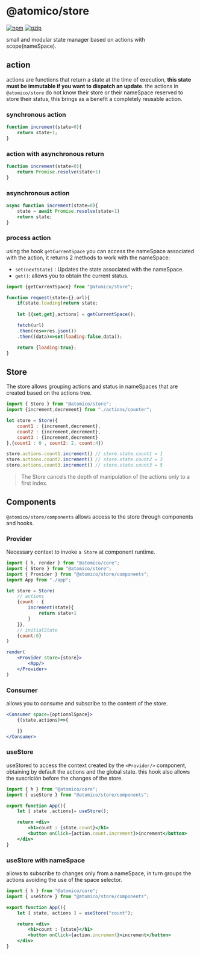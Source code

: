 # @atomico/store

[![npm](https://badgen.net/npm/v/@atomico/store)](http://npmjs.com/@atomico/store)
[![gzip](https://badgen.net/bundlephobia/minzip/@atomico/store)](https://bundlephobia.com/result?p=@atomico/store)

small and modular state manager based on actions with scope(nameSpace).



## action

actions are functions that return a state at the time of execution, **this state must be immutable if you want to dispatch an update**. the actions in `@atomico/store` do not know their store or their nameSpace reserved to store their status, this brings as a benefit a completely reusable action.

### synchronous action

```js
function increment(state=0){
    return state+1;
}
```

### action with asynchronous return

```js
function increment(state=0){
    return Promise.resolve(state+1)
}
```


### asynchronous action

```js
async function increment(state=0){
    state = await Promise.resolve(state+1)
    return state;
}
```

### process action

using the hook `getCurrentSpace` you can access the nameSpace associated with the action, it returns 2 methods to work with the nameSpace:


* `set(nextState)` : Updates the state associated with the nameSpace.
* `get()`: allows you to obtain the current status.

```js
import {getCurrentSpace} from "@atomico/store";

function request(state={},url){
    if(state.loading)return state;
    
    let [{set,get},actions] = getCurrentSpace();

    fetch(url)
    .then(res=>res.json())
    .then((data)=>set(loading:false,data));

    return {loading:true};
}
```

## Store

The store allows grouping actions and status in nameSpaces that are created based on the actions tree.

```js
import { Store } from "@atomico/store";
import {increment,decrement} from "./actions/counter";

let store = Store({
    count1 : {increment,decrement},
    count2 : {increment,decrement},
    count3 : {increment,decrement}
},{count1 : 0 , count2: 2, count:4})

store.actions.count1.increment() // store.state.count1 = 1
store.actions.count2.increment() // store.state.count2 = 3
store.actions.count3.increment() // store.state.count3 = 5
```

>  The Store cancels the depth of manipulation of the actions only to a first index.

## Components

`@atomico/store/components` allows access to the store through components and hooks.

### Provider

Necessary context to invoke `a Store` at component runtime.

```jsx
import { h, render } from "@atomico/core";
import { Store } from "@atomico/store";
import { Provider } from "@atomico/store/components";
import App from "./app";

let store = Store(
    // actions
    {count : {
        increment(state){
            return state+1
        }
    }},
    // initialState
    {count:0}
)

render(
    <Provider store={store}>
        <App/>
    </Provider>
)
```

### Consumer

allows you to consume and subscribe to the content of the store.

```jsx
<Consumer space={optionalSpace}>
    {(state,actions)=>{

    }}
</Consumer>
```

### useStore

useStored to access the context created by the `<Provider/>` component, obtaining by default the actions and the global state. this hook also allows the suscrición before the changes of the store.

```jsx
import { h } from "@atomico/core";
import { useStore } from "@atomico/store/components";

export function App(){
    let [ state ,actions]= useStore();

    return <div>
        <h1>count : {state.count}</h1>
        <button onClick={action.count.increment}>increment</button>  
    </div>
}
```

### useStore with nameSpace

allows to subscribe to changes only from a nameSpace, in turn groups the actions avoiding the use of the space selector.

```jsx
import { h } from "@atomico/core";
import { useStore } from "@atomico/store/components";

export function App(){
    let [ state, actions ] = useStore("count");

    return <div>
        <h1>count : {state}</h1>
        <button onClick={action.increment}>increment</button>  
    </div>
}
```
